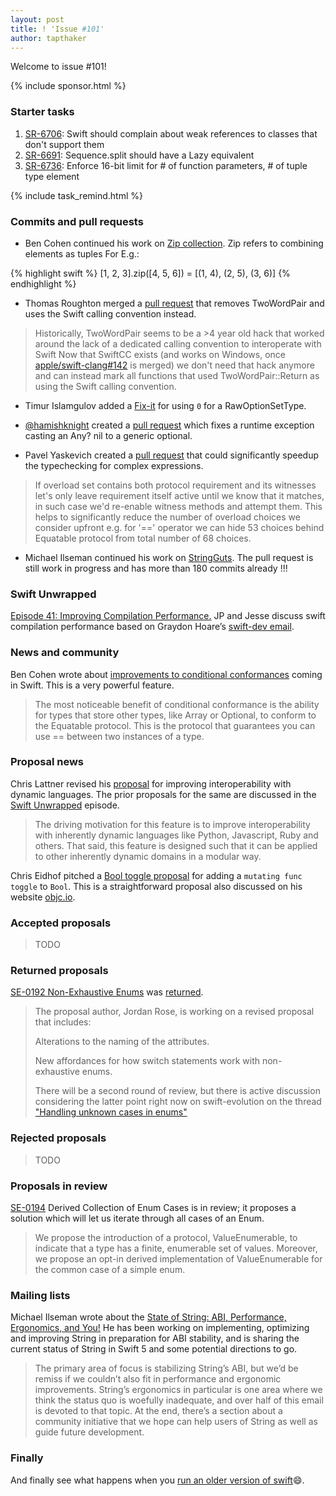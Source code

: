 ```yaml
---
layout: post
title: ! 'Issue #101'
author: tapthaker
---
```

Welcome to issue #101! 

<!--excerpt-->

{% include sponsor.html %}

### Starter tasks

1. [SR-6706](https://bugs.swift.org/browse/SR-6706): Swift should complain about weak references to classes that don't support them
2. [SR-6691](https://bugs.swift.org/browse/SR-6691): Sequence.split should have a Lazy equivalent
3. [SR-6736](https://bugs.swift.org/browse/SR-6736): Enforce 16-bit limit for # of function parameters, # of tuple type element

{% include task_remind.html %}

### Commits and pull requests

- Ben Cohen continued his work on [Zip collection](https://github.com/apple/swift/pull/13941/). Zip refers to combining elements as tuples For E.g.:<br/>

{% highlight swift %}
[1, 2, 3].zip([4, 5, 6]) = [(1, 4), (2, 5), (3, 6)]
{% endhighlight %}


- Thomas Roughton merged a [pull request](https://github.com/apple/swift/pull/13299) that removes TwoWordPair and uses the Swift calling convention instead.
>Historically, TwoWordPair seems to be a >4 year old hack that worked around the lack of a dedicated calling convention to interoperate with Swift
>Now that SwiftCC exists (and works on Windows, once [apple/swift-clang#142](https://github.com/apple/swift-clang/pull/142) is merged) we don't need that hack anymore and can instead mark all functions that used TwoWordPair::Return as using the Swift calling convention.

- Timur Islamgulov added a [Fix-it](https://github.com/apple/swift/pull/13899) for using `0` for a RawOptionSetType.

- [@hamishknight](https://github.com/hamishknight) created a [pull request](https://github.com/apple/swift/pull/13910) which fixes a runtime exception casting an Any? nil to a generic optional.

- Pavel Yaskevich created a [pull request](https://github.com/apple/swift/pull/13986) that could significantly speedup the typechecking for complex expressions.
>If overload set contains both protocol requirement and its witnesses
let's only leave requirement itself active until we know that it matches,
in such case we'd re-enable witness methods and attempt them. This
helps to significantly reduce the number of overload choices we consider
upfront e.g. for '==' operator we can hide 53 choices behind Equatable
protocol from total number of 68 choices.

- Michael Ilseman continued his work on [StringGuts](https://github.com/apple/swift/pull/12442). The pull request is still work in progress and has more than 180 commits already !!!

### Swift Unwrapped

[Episode 41: Improving Compilation Performance.](https://spec.fm/podcasts/swift-unwrapped/100849) JP and Jesse discuss swift compilation performance based on Graydon Hoare’s [swift-dev email](https://lists.swift.org/pipermail/swift-dev/Week-of-Mon-20171113/006001.html).

### News and community

Ben Cohen wrote about [improvements to conditional conformances](https://swift.org/blog/conditional-conformance/) coming in Swift. This is a very powerful feature.
>The most noticeable benefit of conditional conformance is the ability for types that store other types, like Array or Optional, to conform to the Equatable protocol. This is the protocol that guarantees you can use == between two instances of a type.

### Proposal news

Chris Lattner revised his [proposal](https://github.com/apple/swift-evolution/pull/781) for improving interoperability with dynamic languages. The prior proposals for the same are discussed in the [Swift Unwrapped](https://spec.fm/podcasts/swift-unwrapped/100543) episode.
>The driving motivation for this feature is to improve interoperability with inherently dynamic languages like Python, Javascript, Ruby and others.  That said, this feature is designed such that it can be applied to other inherently dynamic domains in a modular way.

Chris Eidhof pitched a [Bool toggle proposal](https://github.com/apple/swift-evolution/pull/782) for adding a `mutating func toggle` to `Bool`. This is a straightforward proposal also discussed on his website [objc.io](https://www.objc.io/blog/2018/01/16/toggle-extension-on-bool/).

### Accepted proposals

> TODO

### Returned proposals

[SE-0192 Non-Exhaustive Enums](https://github.com/apple/swift-evolution/blob/master/proposals/0192-non-exhaustive-enums.md) was [returned](https://lists.swift.org/pipermail/swift-evolution/Week-of-Mon-20180108/042814.html).
> The proposal author, Jordan Rose, is working on a revised proposal that includes:
>
> Alterations to the naming of the attributes.
>
> New affordances for how switch statements work with non-exhaustive enums.
>
> There will be a second round of review, but there is active discussion considering the latter point right now on swift-evolution on the thread ["Handling unknown cases in enums"](https://lists.swift.org/pipermail/swift-evolution/Week-of-Mon-20180108/042604.html)

### Rejected proposals

> TODO

### Proposals in review

[SE-0194](https://github.com/apple/swift-evolution/blob/master/proposals/0194-derived-collection-of-enum-cases.md) Derived Collection of Enum Cases is in review; it proposes a solution which will let us iterate through all cases of an Enum.
>We propose the introduction of a protocol, ValueEnumerable, to indicate that a type has a finite, enumerable set of values. Moreover, we propose an opt-in derived implementation of ValueEnumerable for the common case of a simple enum.


### Mailing lists

Michael Ilseman wrote about the [State of String: ABI, Performance, Ergonomics, and You!](https://lists.swift.org/pipermail/swift-dev/Week-of-Mon-20180108/006407.html) He has been working on implementing, optimizing and improving String in preparation for ABI stability, and is sharing the current status of String in Swift 5 and some potential directions to go.
>The primary area of focus is stabilizing String’s ABI, but we’d be remiss if we couldn’t also fit in performance and ergonomic improvements. String’s ergonomics in particular is one area where we think the status quo is woefully inadequate, and over half of this email is devoted to that topic. At the end, there’s a section about a community initiative that we hope can help users of String as well as guide future development.

### Finally

And finally see what happens when you [run an older version of swift](https://twitter.com/jckarter/status/951569237318893568)😄.
